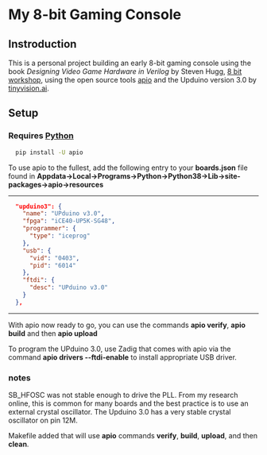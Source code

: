 # __My 8-bit Gaming Console__
## __Instroduction__
This is a personal project building an early 8-bit gaming console using the book _Designing Video Game Hardware in Verilog_ by Steven Hugg, [8 bit workshop](http://8bitworkshop.com/), using the open source tools [apio](https://github.com/FPGAwars/apio) and the Upduino version 3.0 by [tinyvision.ai](https://tinyvision.ai/).

## __Setup__

### Requires [Python](https://www.python.org/)

```bash
  pip install -U apio
```

To use apio to the fullest, add the following entry to your __boards.json__ file found in __Appdata->Local->Programs->Python->Python38->Lib->site-packages->apio->resources__

---

```json
  "upduino3": {
    "name": "UPduino v3.0",
    "fpga": "iCE40-UP5K-SG48",
    "programmer": {
      "type": "iceprog"
    },
    "usb": {
      "vid": "0403",
      "pid": "6014"
    },
    "ftdi": {
      "desc": "UPduino v3.0"
    }
  },
```

---

With apio now ready to go, you can use the commands __apio verify__, __apio build__ and then __apio upload__

To program the UPduino 3.0, use Zadig that comes with apio via the command __apio drivers --ftdi-enable__ to install appropriate USB driver.

### __notes__

SB_HFOSC was not stable enough to drive the PLL. From my research online, this is common for many boards and the best practice is to use an external crystal oscillator. The Upduino 3.0 has a very stable crystal oscillator on pin 12M.

Makefile added that will use **apio** commands **verify**, **build**, **upload**, and then **clean**.